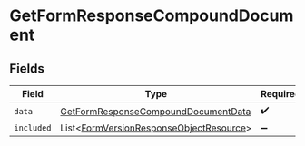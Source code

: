 # GetFormResponseCompoundDocument


## Fields

| Field                                                                                                    | Type                                                                                                     | Required                                                                                                 | Description                                                                                              |
| -------------------------------------------------------------------------------------------------------- | -------------------------------------------------------------------------------------------------------- | -------------------------------------------------------------------------------------------------------- | -------------------------------------------------------------------------------------------------------- |
| `data`                                                                                                   | [GetFormResponseCompoundDocumentData](../../models/components/GetFormResponseCompoundDocumentData.md)    | :heavy_check_mark:                                                                                       | N/A                                                                                                      |
| `included`                                                                                               | List\<[FormVersionResponseObjectResource](../../models/components/FormVersionResponseObjectResource.md)> | :heavy_minus_sign:                                                                                       | N/A                                                                                                      |